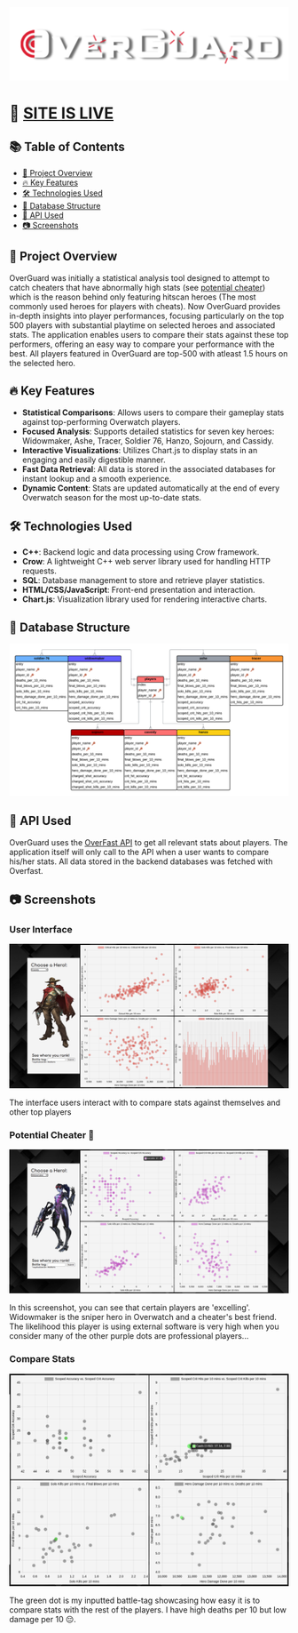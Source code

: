 ![Logo](/images/OverGuardLogo.png)

# 🍾 [SITE IS LIVE](https://overguard.me)

## 📚 Table of Contents

- [🌟 Project Overview](#-project-overview)
- [🔥 Key Features](#-key-features)
- [🛠️ Technologies Used](#-technologies-used)
- [🔑 Database Structure](#-database-structure)
- [🌱 API Used](#-api-used)
- [📷 Screenshots](#-screenshots)

## 🌟 Project Overview

OverGuard was initially a statistical analysis tool designed to attempt to catch cheaters that have abnormally high stats (see [potential cheater](#potential-cheater-)) which is the reason behind only featuring hitscan heroes (The most commonly used heroes for players with cheats).
Now OverGuard provides in-depth insights into player performances, focusing particularly on the top 500 players with substantial playtime on selected heroes and associated stats. The application enables users to compare their stats against these top performers, offering an easy way to compare your performance with the best. All players featured in OverGuard are top-500 with atleast 1.5 hours on the selected hero.

## 🔥 Key Features

- **Statistical Comparisons**: Allows users to compare their gameplay stats against top-performing Overwatch players.
- **Focused Analysis**: Supports detailed statistics for seven key heroes: Widowmaker, Ashe, Tracer, Soldier 76, Hanzo, Sojourn, and Cassidy.
- **Interactive Visualizations**: Utilizes Chart.js to display stats in an engaging and easily digestible manner.
- **Fast Data Retrieval**: All data is stored in the associated databases for instant lookup and a smooth experience.
- **Dynamic Content**: Stats are updated automatically at the end of every Overwatch season for the most up-to-date stats.

## 🛠️ Technologies Used

- **C++**: Backend logic and data processing using Crow framework.
- **Crow**: A lightweight C++ web server library used for handling HTTP requests.
- **SQL**: Database management to store and retrieve player statistics.
- **HTML/CSS/JavaScript**: Front-end presentation and interaction.
- **Chart.js**: Visualization library used for rendering interactive charts.

## 🔑 Database Structure

![diagram](images/diagram.png)

## 🌱 API Used

OverGuard uses the [OverFast API](https://github.com/TeKrop/overfast-api) to get all relevant stats about players.
The application itself will only call to the API when a user wants to compare his/her stats. All data stored in the backend databases was fetched with Overfast.

## 📷 Screenshots

### User Interface

![mccreepreview](images/mccreepreview.png)

The interface users interact with to compare stats against themselves and other top players

### Potential Cheater 👀

![widowmakerpreview](images/widowpreview.png)

In this screenshot, you can see that certain players are 'excelling'. Widowmaker is the sniper hero in Overwatch and a cheater's best friend. The likelihood this player is using external software is very high when you consider many of the other purple dots are professional players...

### Compare Stats

![feature](images/feature.png)

The green dot is my inputted battle-tag showcasing how easy it is to compare stats with the rest of the players. I have high deaths per 10 but low damage per 10 😔.
